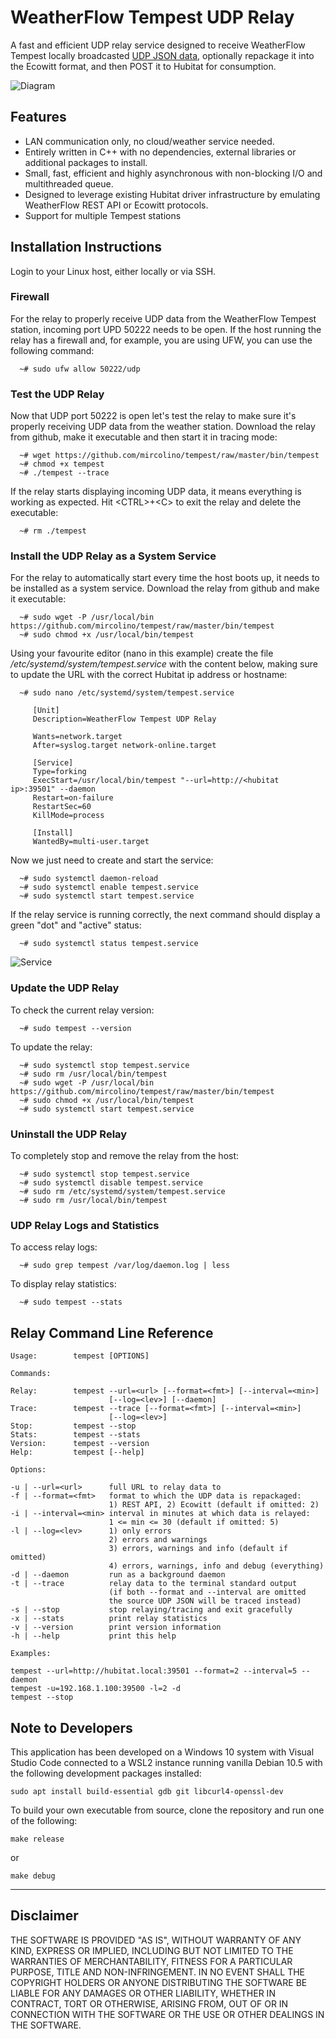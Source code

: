 # WeatherFlow Tempest UDP Relay

A fast and efficient UDP relay service designed to receive WeatherFlow Tempest locally broadcasted [UDP JSON data](https://weatherflow.github.io/SmartWeather/api/udp/v143/), optionally repackage it into the Ecowitt format, and then POST it to Hubitat for consumption.

![Diagram](https://github.com/mircolino/tempest/raw/master/images/diagram.jpg "Relay Diagram")

## Features

- LAN communication only, no cloud/weather service needed.
- Entirely written in C++ with no dependencies, external libraries or additional packages to install.
- Small, fast, efficient and highly asynchronous with non-blocking I/O and multithreaded queue.
- Designed to leverage existing Hubitat driver infrastructure by emulating WeatherFlow REST API or Ecowitt protocols.
- Support for multiple Tempest stations

## Installation Instructions

Login to your Linux host, either locally or via SSH.

### Firewall

For the relay to properly receive UDP data from the WeatherFlow Tempest station, incoming port UPD 50222 needs to be open. If the host running the relay has a firewall and, for example, you are using UFW, you can use the following command:

```text
  ~# sudo ufw allow 50222/udp
```

### Test the UDP Relay

Now that UDP port 50222 is open let's test the relay to make sure it's properly receiving UDP data from the weather station. Download the relay from github, make it executable and then start it in tracing mode:

```text
  ~# wget https://github.com/mircolino/tempest/raw/master/bin/tempest
  ~# chmod +x tempest
  ~# ./tempest --trace
```

If the relay starts displaying incoming UDP data, it means everything is working as expected. Hit \<CTRL>+\<C> to exit the relay and delete the executable:

```text
  ~# rm ./tempest
```

### Install the UDP Relay as a System Service

For the relay to automatically start every time the host boots up, it needs to be installed as a system service. Download the relay from github and make it executable:

```text
  ~# sudo wget -P /usr/local/bin https://github.com/mircolino/tempest/raw/master/bin/tempest
  ~# sudo chmod +x /usr/local/bin/tempest
```

Using your favourite editor (nano in this example) create the file */etc/systemd/system/tempest.service* with the content below, making sure to update the URL with the correct Hubitat ip address or hostname:

```text
  ~# sudo nano /etc/systemd/system/tempest.service

     [Unit]
     Description=WeatherFlow Tempest UDP Relay

     Wants=network.target
     After=syslog.target network-online.target

     [Service]
     Type=forking
     ExecStart=/usr/local/bin/tempest "--url=http://<hubitat ip>:39501" --daemon
     Restart=on-failure
     RestartSec=60
     KillMode=process

     [Install]
     WantedBy=multi-user.target
```

Now we just need to create and start the service:

```text
  ~# sudo systemctl daemon-reload
  ~# sudo systemctl enable tempest.service
  ~# sudo systemctl start tempest.service
```

If the relay service is running correctly, the next command should display a green "dot" and "active" status:

```text
  ~# sudo systemctl status tempest.service
```

![Service](https://github.com/mircolino/tempest/raw/master/images/service.png "Tempest Service")

### Update the UDP Relay

To check the current relay version:

```text
  ~# sudo tempest --version
```

To update the relay:

```text
  ~# sudo systemctl stop tempest.service
  ~# sudo rm /usr/local/bin/tempest
  ~# sudo wget -P /usr/local/bin https://github.com/mircolino/tempest/raw/master/bin/tempest
  ~# sudo chmod +x /usr/local/bin/tempest
  ~# sudo systemctl start tempest.service  
```

### Uninstall the UDP Relay

To completely stop and remove the relay from the host:

```text
  ~# sudo systemctl stop tempest.service
  ~# sudo systemctl disable tempest.service
  ~# sudo rm /etc/systemd/system/tempest.service
  ~# sudo rm /usr/local/bin/tempest  
```

### UDP Relay Logs and Statistics

To access relay logs:

```text
  ~# sudo grep tempest /var/log/daemon.log | less
```

To display relay statistics:

```text
  ~# sudo tempest --stats
```

## Relay Command Line Reference

  ```text
  Usage:        tempest [OPTIONS]

  Commands:

  Relay:        tempest --url=<url> [--format=<fmt>] [--interval=<min>]
                        [--log=<lev>] [--daemon]
  Trace:        tempest --trace [--format=<fmt>] [--interval=<min>]
                        [--log=<lev>]
  Stop:         tempest --stop
  Stats:        tempest --stats
  Version:      tempest --version
  Help:         tempest [--help]

  Options:

  -u | --url=<url>      full URL to relay data to
  -f | --format=<fmt>   format to which the UDP data is repackaged:
                        1) REST API, 2) Ecowitt (default if omitted: 2)
  -i | --interval=<min> interval in minutes at which data is relayed:
                        1 <= min <= 30 (default if omitted: 5)
  -l | --log=<lev>      1) only errors
                        2) errors and warnings
                        3) errors, warnings and info (default if omitted)
                        4) errors, warnings, info and debug (everything)
  -d | --daemon         run as a background daemon
  -t | --trace          relay data to the terminal standard output
                        (if both --format and --interval are omitted
                        the source UDP JSON will be traced instead)
  -s | --stop           stop relaying/tracing and exit gracefully
  -x | --stats          print relay statistics
  -v | --version        print version information
  -h | --help           print this help

  Examples:

  tempest --url=http://hubitat.local:39501 --format=2 --interval=5 --daemon
  tempest -u=192.168.1.100:39500 -l=2 -d
  tempest --stop
  ```

## Note to Developers

This application has been developed on a Windows 10 system with Visual Studio Code connected to a WSL2 instance running vanilla Debian 10.5 with the following development packages installed:

  ```text
  sudo apt install build-essential gdb git libcurl4-openssl-dev
  ```

To build your own executable from source, clone the repository and run one of the following:

  ```text
  make release
  ```

or

  ```text
  make debug
  ```

***

## Disclaimer

THE SOFTWARE IS PROVIDED "AS IS", WITHOUT WARRANTY OF ANY KIND, EXPRESS OR IMPLIED, INCLUDING BUT NOT LIMITED TO THE WARRANTIES OF MERCHANTABILITY, FITNESS FOR A PARTICULAR PURPOSE, TITLE AND NON-INFRINGEMENT. IN NO EVENT SHALL THE COPYRIGHT HOLDERS OR ANYONE DISTRIBUTING THE SOFTWARE BE LIABLE FOR ANY DAMAGES OR OTHER LIABILITY, WHETHER IN CONTRACT, TORT OR OTHERWISE, ARISING FROM, OUT OF OR IN CONNECTION WITH THE SOFTWARE OR THE USE OR OTHER DEALINGS IN THE SOFTWARE.
